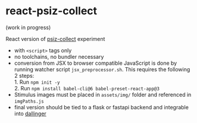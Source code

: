 # react-psiz-collect

(work in progress)

React version of [psiz-collect](https://github.com/psiz-org/psiz-collect) experiment
* with `<script>` tags only
* no toolchains, no bundler necessary
* conversion from JSX to browser compatible JavaScript is done by running watcher script `jsx_preprocessor.sh`. This requires the following 2 steps:  
      1. Run `npm init -y`   
      2. Run `npm install babel-cli@6 babel-preset-react-app@3`  
* Stimulus images must be placed in `assets/img/` folder and referenced in `imgPaths.js`  
* final version should be tied to a flask or fastapi backend and integrable into [dallinger](https://dallinger.readthedocs.io)
      
      
